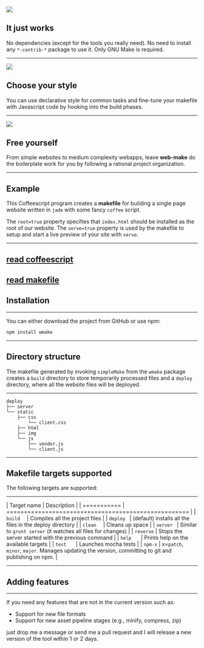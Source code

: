 
<img src="img/512Px-161.png" />

## It just works

No dependencies (except for the tools you really need).
No need to install any `*-contrib-*` package to use it. 
Only GNU Make is required.

---
<img src="img/512Px-204.png" />

## Choose your style

You can use declarative style for common tasks and fine-tune your makefile with Javascript code by hooking into the build phases. 

---

<img src="img/512Px-478.png" />

## Free yourself

From simple websites to medium complexity webapps, leave **web-make** do the boilerplate work for you by following a rational project organization. 

---

## Example

This Coffeescript program creates a **makefile** for building a single page website written in `jade` with some fancy `coffee` script.

The `root=true` property specifies that `index.html` should be installed as the root of our website. The `serve=true` property is used by the makefile to setup and start a live preview of your site with `serve`.




---
[read coffeescript](examples/simple/simple.cs)
---
[read makefile](examples/simple/makefile)
---

## Installation

---
You can either download the project from GitHub or use npm:

```bash
npm install wmake
```

---


## Directory structure 

The makefile generated by invoking `simpleMake` from the `wmake` package
creates a `build` directory to store temporarily processed files and a `deploy` directory, where all the website files will be deployed. 



---
    deploy
    ├── server
    └── static
        ├── css
            └── client.css         
        ├── html
        ├── img
        └── js
            ├── vendor.js
            └── client.js 

--- 


## Makefile targets supported

The following targets are supported:

---
| Target name | Description                                                                                         |
| =========== | ====================================================                                                |
| `build  `   | Compiles all the project files                                                                      |
| `deploy `   | (default) installs all the files in the deploy directory                                            |
| `clean  `   | Cleans up space                                                                                     |
| `server `   | Similar to `grunt server` (it watches all files for changes)                                        |
| `reverse`   | Stops the server started with the previous command                                                  |
| `help   `   | Prints help on the available targets                                                                |
| `test   `   | Launches mocha tests                                                                                |
| `npm-x`     | x=`patch`, `minor`, `major`. Manages updating the version, committing to git and publishing on npm. |

---

## Adding features

--- 
If you need any features that are not in the current version such as:

* Support for new file formats
* Support for new asset pipeline stages (e.g., minify, compress, zip)

just drop me a message or send me a pull request and I will release a new version of the tool within 1 or 2 days.



